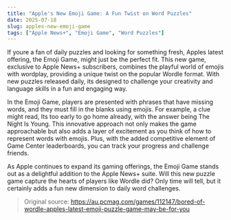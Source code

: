 ```yaml
---
title: "Apple's New Emoji Game: A Fun Twist on Word Puzzles"
date: 2025-07-18
slug: apples-new-emoji-game
tags: ["Apple News+", "Emoji Game", "Word Puzzles"]
---
```


If youre a fan of daily puzzles and looking for something fresh, Apples latest offering, the Emoji Game, might just be the perfect fit. This new game, exclusive to Apple News+ subscribers, combines the playful world of emojis with wordplay, providing a unique twist on the popular Wordle format. With new puzzles released daily, its designed to challenge your creativity and language skills in a fun and engaging way.

In the Emoji Game, players are presented with phrases that have missing words, and they must fill in the blanks using emojis. For example, a clue might read, Its too early to go home already, with the answer being The Night Is Young. This innovative approach not only makes the game approachable but also adds a layer of excitement as you think of how to represent words with emojis. Plus, with the added competitive element of Game Center leaderboards, you can track your progress and challenge friends.

As Apple continues to expand its gaming offerings, the Emoji Game stands out as a delightful addition to the Apple News+ suite. Will this new puzzle game capture the hearts of players like Wordle did? Only time will tell, but it certainly adds a fun new dimension to daily word challenges.
> Original source: https://au.pcmag.com/games/112147/bored-of-wordle-apples-latest-emoji-puzzle-game-may-be-for-you